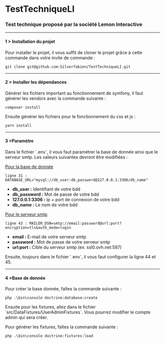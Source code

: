 <h1>TestTechniqueLI</h1>

<h3>Test technique proposé par la société Lemon Interactive</h3>

---

<h4>1 > Installation du projet</h4>

<p>Pour installer le projet, il vous suffit de cloner le projet grâce à cette commande dans votre invite de commande :</p>

    git clone git@github.com:Silverfabien/TestTechniqueLI.git

---

<h4>2 > Installer les dépendances</h4>


<p>Générer les fichiers important au fonctionnement de symfony, il faut générer les vendors avec la commande suivante :</p>

    composer install

<p>Ensuite générer les fichiers pour le fonctionnement du css et js :</p>

    yarn install

---

<h4>3 >Paramètre</h4>

<p>Dans le fichier `.env`, il vous faut paramétrer la base de donnée ainsi que le serveur smtp. Les valeurs suivantes devront être modifiées :</p>
<u>Pour la base de donnée</u>

    ligne 31 : DATABASE_URL="mysql://db_user:db_password@127.0.0.1:3306/db_name"

<ul>
    <li><b>db_user :</b> Identifiant de votre bdd</li>
    <li><b>db_password :</b> Mot de passe de votre bdd</li>
    <li><b>127.0.0.1:3306 :</b> Ip + port de connexion de votre bdd</li>
    <li><b>db_name :</b> Le nom de votre bdd</li>
</ul>

<u>Pour le serveur smtp</u>

    ligne 43 : MAILER_DSN=smtp://email:password@url:port?encryption=tls&auth_mode=login

<ul>
    <li><b>email :</b> E-mail de votre serveur smtp</li>
    <li><b>password :</b> Mot de passe de votre serveur smtp</li>
    <li><b>url:port :</b> Cible du serveur smtp (ex: ssl0.ovh.net:587)</li>
</ul>

<p>Ensuite, toujours dans le fichier `.env`, il vous faut configurer la ligne 44 et 45.</p>

---

<h4>4 >Base de donnée</h4>

<p>Pour créer la base donnée, faîtes la commande suivante :</p>

    php .\bin\console doctrine:database:create

<p>Ensuite pour les fixtures, allez dans le fichier `src/DataFixtures/UserAdminFixtures`. Vous pourrez modifier le compte admin qui sera créer.</p>

<p>Pour générer les fixtures, faîtes la commande suivante :</p>

    php .\bin\console doctrine:fixtures:load
